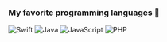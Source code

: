 ### My favorite programming languages 🚀

![Swift](https://img.shields.io/static/v1?label&message=Swift&style=for-the-badge&logo=swift&logoColor=white&logoWidth=20&labelColor=24292F&color=FE472B)
![Java](https://img.shields.io/static/v1?label&message=Java&style=for-the-badge&logo=java&logoColor=white&logoWidth=20&labelColor=24292F&color=E60001)
![JavaScript](https://img.shields.io/static/v1?label&message=JavaScript&style=for-the-badge&logo=javascript&logoColor=white&logoWidth=20&labelColor=24292F&color=F8DC3C)
![PHP](https://img.shields.io/static/v1?label&message=PHP&style=for-the-badge&logo=php&logoColor=white&logoWidth=20&labelColor=24292F&color=7377AE)
